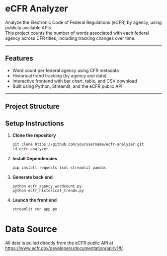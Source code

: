 #  eCFR Analyzer

Analyze the Electronic Code of Federal Regulations (eCFR) by agency, using publicly available APIs.  
This project counts the number of words associated with each federal agency across CFR titles, including tracking changes over time.

---

##  Features

- Word count per federal agency using CFR metadata
- Historical trend tracking (by agency and date)
- Interactive frontend with bar chart, table, and CSV download
- Built using Python, Streamlit, and the eCFR public API

---

## Project Structure
##  Setup Instructions

1. **Clone the repository**
   ```bash
   git clone https://github.com/yourusername/ecfr-analyzer.git
   cd ecfr-analyzer
2. **Install Dependencies**
   ```bash
   pip install requests lxml streamlit pandas
3. **Generate back end**
   ```bash
   python ecfr_agency_wordcount.py
   python ecfr_historical_trends.py
4. **Launch the front end**
   ```bash
   streamlit run app.py
# Data Source 
All data is pulled directly from the eCFR public API at https://www.ecfr.gov/developers/documentation/api/v1#/.





   
